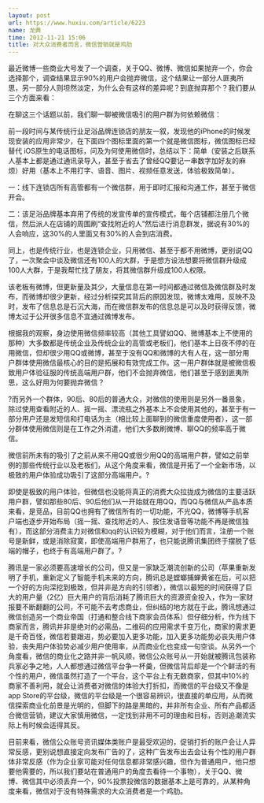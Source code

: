 ```yaml
---
layout: post
url: https://www.huxiu.com/article/6223
name: 龙典
time: 2012-11-21 15:06
title: 对大众消费者而言，微信营销就是鸡肋
---
```

最近微博一些商业大号发了一个调查，关于QQ、微博、微信如果抛弃一个，你会选择那个，调查结果显示90%的用户会抛弃微信，这个结果让一部分人匪夷所思，另一部分人则坦然淡定，为什么会有这样的差异呢？到底抛弃那个？我们要从三个方面来看：

在聊这三个话题以前，我们聊一聊被微信吸引的用户群为何依赖微信：

前一段时间与某传统行业足浴品牌连锁店的朋友一叙，发现他的iPhone的时候发现安装的应用非常少，在下面四个图标里面的第一个就是微信图标，微信图标已经替代 iOS原生的电话图标，问及为何使用微信时，总结以下：简单（安装之后联系人基本上都是通过通讯录导入，甚至于省去了曾经QQ要记一串数字加好友的麻烦）好用（基本上不用打字、语音、图片、视频任意发送，体验极致简单）。

一：线下连锁店所有高管都有一个微信群，用于即时汇报和沟通工作，甚至于微信开会。

二：该足浴品牌基本弃用了传统的发宣传单的宣传模式，每个店铺都注册几个微信，然后派人在店铺的周围刷“查找附近的人”然后进行消息群发，据说有30%的人会响应，这30%的人里面又有30%的人会到店消费。

同上，也是传统行业，也是连锁企业，只用微信、甚至于都不用微博，更别说QQ了，一次聚会中谈及微信还有100人的大群，于是想方设法想要将微信群升级成100人大群，于是我帮忙找了朋友，将其微信群升级成100人权限。

该老板有微博，但更新量及其少，大量信息在第一时间都通过微信及微信群及时发布，而微博却很少更新，经过分析探究其背后的原因发现，微博太难用，反映不及时，发布了信息总是石沉大海，而在微信群发布的信息总是可以及时获得反馈，微博太过于公开很多信息不宜通过微博发布。

根据我的观察，身边使用微信频率较高（其他工具譬如QQ、微博基本上不使用的那种）大多数都是传统企业及传统企业的高管或老板们，他们基本上日夜不停的在用微信，但却很少用QQ或微博，甚至于没有QQ和微博的大有人在，这一部分用户群体使用微信最核心的目的是拓展和有效完成工作。这一用户群体就是被微信极致用户体验征服的传统高端用户群，他们不会抛弃微信，他们甚至于感到匪夷所思，这么好用为何要抛弃微信？

?而另外一个群体，90后、80后的普通大众，对微信的使用则是另外一番景象，除过使用查看附近的人、摇一摇、漂流瓶之外基本上不会使用其他的，甚至于有一部分用户还是发短信和打电话为主（相比较上面聊到的微信重度使用者），这一部分群体使用微信则是在工作之外消遣，他们大多数刷微博、聊QQ的频率高于微信。

微信前所未有的吸引了之前从来不用QQ或很少用QQ的高端用户群，譬如之前举例的那些传统行业以及老板们，从这个角度来看，微信是开拓了一个全新市场，以极致的用户体验成功吸引了这部分高端用户。?

即使是极致的用户体验，但微信也没能将真正的消费大众拉拢成为微信的主要活跃用户群，譬如那些80后、90后他们从一开始就在用QQ，而QQ与微信从产品本质来看，是竞品，目前QQ也拥有了微信所有的一切功能，不光QQ，微博等手机客户端也逐步开始布局（摇一摇、查找附近的人、按住发语音等功能不再是微信独有），而这部分消费主力对微信和qq的认识较为模糊，对于他们而言，注册一个账号是新鲜，或是消除寂寞，即使高端用户群用了，也只能说腾讯集团终于摆脱了低端的帽子，也终于有高端用户群了。?

腾讯是一家必须要高速增长的公司，但又是一家缺乏潮流创新的公司（苹果重新发明了手机，重新定义了智能手机未来的方向，腾讯总是螳螂捕蝉黄雀在后，可以把一个好的方向深挖到极致，但并非是方向的引领者），微信以最短的时间获得了巨大的用户量（2亿）巨大用户的背后消耗了腾讯巨大的资源资金投入，作为一家财报要不断翻翻的公司，不可能不去考虑商业，但纠结的地方就在于此，腾讯想通过微信创造另一个商业帝国（打通和整合线下商家会员体系）但仔细分析，作为线下商家而言，腾讯并非是绝对的必需品，二维码的应用需求千变万化，商家的需求更是千奇百怪，微信若要跟进，势必要加入更多功能，加入更多功能势必丧失用户体验，丧失用户体验势必减少用户使用率，从而商业化也变成一句空谈。从另外一个角度看，微信的商业化之路并非一帆风顺，微信公众账号从一开始就被腾讯包装称兵家必争之地，人人都想通过微信平台争一杯羹，但微信背后却是一个个鲜活的有个性的用户，微信虽然打造了一个平台，这个平台上有无数商家，但其中10%的商家不善利用，就会让消费者对微信的体验大打折扣，而微信的平台级又不像是app Store的平台级，微信的平台级是一个很容易辨识，很直接的单应用，从而微信探索商业化前景是光明的，但脚下的路是黑暗的，并非所有企业、所有产品都适合微信营销，建议大家慎用微信，一定找到非用不可的理由和目标，否则追潮流实际上有时候会适得其反。

目前来看，微信公众账号资讯媒体类账户是最受欢迎的，促销打折的账户会让人异常反感，更别说想直接定向发布广告的了，这种广告发布出去会让有个性的用户群体非常反感（作为企业家可能对任何信息都非常感兴趣，但作为普通用户，他只想要他需要的，所以我们要站在普通用户的角度去看待一个事物），关于QQ、微博、微信其中必须丢弃一个，90%投票投微信的数据基本上是可靠的，从某种角度来看，微信对于没有特殊需求的大众消费者是一个鸡肋。

